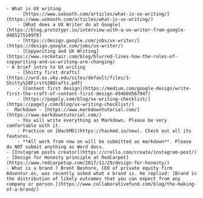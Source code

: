     - What is UX writing
        - [https://www.uxbooth.com/articles/what-is-ux-writing/](https://www.uxbooth.com/articles/what-is-ux-writing/)
        - [What does a UX Writer do at Google](https://blog.prototypr.io/interview-with-a-ux-writer-from-google-d465275109f0)
        - [https://design.google.com/jobs/ux-writer/](https://design.google.com/jobs/ux-writer/)
        - [Copywriting and UX Writing](https://www.rocketair.com/blog/blurred-lines-how-the-roles-of-copywriting-and-ux-writing-are-changing)
    - A brief intro to UX writing
        - [Shitty first drafts](https://wrd.as.uky.edu/sites/default/files/1-Shitty%20First%20Drafts.pdf)
        - [Content first design](https://medium.com/google-design/write-first-the-craft-of-content-first-design-d9460d567947)
        - [https://pagely.com/blog/ux-writing-checklist/](https://pagely.com/blog/ux-writing-checklist/)
    -  Markdown - [https://www.markdowntutorial.com/](https://www.markdowntutorial.com/)
        - You will write everything as Markdown. Please be very comfortable with it. 
        - Practice on [HackMD](https://hackmd.io/new). Check out all its features.
        - **All work from now on will be submitted as markdown**. Please do NOT submit anything as Word docs.
    - [Instagram posts creator](https://crello.com/create/instagram-post/)
    - [Design for Honesty principle at RedCarpet](https://www.redcarpetup.com/2017/11/29/design-for-honesty/)
    - What is a brand ? Brent Beshore, CEO of private equity firm Adventur.es, was recently asked what a brand is. He replied: [Brand is the distribution of likely outcomes that you can expect from any company or person.](https://www.collaborativefund.com/blog/the-making-of-a-brand/)

